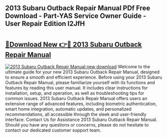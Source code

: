 ## 2013 Subaru Outback Repair Manual PDf Free Download - Part-YAS Service Owner Guide - User Repair Edition I2JfH

# <h2><a href="http://bc16641.oget.top/?id=2013+Subaru+Outback+Repair+Manual">🔗Download New 👉🔴 2013 Subaru Outback Repair Manual</a></h2>

[![2013 Subaru Outback Repair Manual new download](https://i.imgur.com/5g1atiW.png)](http://bc16641.oget.top/?id=2013+Subaru+Outback+Repair+Manual)
Welcome to the ultimate guide for your new 2013 Subaru Outback Repair Manual, designed to ensure a smooth and efficient experience. Before using your 2013 Subaru Outback Repair Manual, please familiarize yourself with its functions and features by reading this user manual. It includes clear instructions for installation, setup, and operation, as well as troubleshooting tips for common issues. 2013 Subaru Outback Repair Manual offers users an extensive range of advanced features, including biometric authentication, smart home integration, automatic updates, and personalized recommendations, all accessible through the sleek and user-friendly interface. Contact Us for Assistance 2013 Subaru Outback Repair Manual. Should you have any questions or concerns, please do not hesitate to contact our dedicated customer support team.
